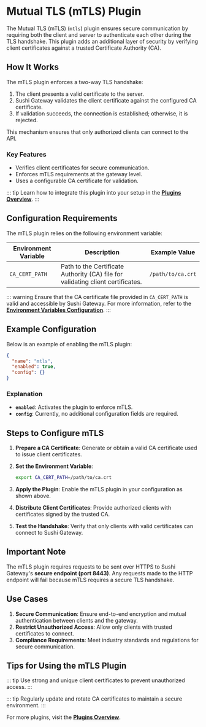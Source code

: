 # Mutual TLS (mTLS) Plugin

The Mutual TLS (mTLS) (`mtls`) plugin ensures secure communication by requiring both the client and server to authenticate each other during the TLS handshake. This plugin adds an additional layer of security by verifying client certificates against a trusted Certificate Authority (CA).

## How It Works

The mTLS plugin enforces a two-way TLS handshake:

1. The client presents a valid certificate to the server.
2. Sushi Gateway validates the client certificate against the configured CA certificate.
3. If validation succeeds, the connection is established; otherwise, it is rejected.

This mechanism ensures that only authorized clients can connect to the API.

### Key Features

- Verifies client certificates for secure communication.
- Enforces mTLS requirements at the gateway level.
- Uses a configurable CA certificate for validation.

::: tip
Learn how to integrate this plugin into your setup in the **[Plugins Overview](../plugins/index.md)**.
:::

## Configuration Requirements

The mTLS plugin relies on the following environment variable:

| Environment Variable | Description                                                                     | Example Value     |
| -------------------- | ------------------------------------------------------------------------------- | ----------------- |
| `CA_CERT_PATH`       | Path to the Certificate Authority (CA) file for validating client certificates. | `/path/to/ca.crt` |

::: warning
Ensure that the CA certificate file provided in `CA_CERT_PATH` is valid and accessible by Sushi Gateway. For more information, refer to the **[Environment Variables Configuration](../concepts/configuration/environment.md)**.
:::

## Example Configuration

Below is an example of enabling the mTLS plugin:

```json
{
  "name": "mtls",
  "enabled": true,
  "config": {}
}
```

### Explanation

- **`enabled`**: Activates the plugin to enforce mTLS.
- **`config`**: Currently, no additional configuration fields are required.

## Steps to Configure mTLS

1. **Prepare a CA Certificate**: Generate or obtain a valid CA certificate used to issue client certificates.

2. **Set the Environment Variable**:

   ```bash
   export CA_CERT_PATH=/path/to/ca.crt
   ```

3. **Apply the Plugin**: Enable the mTLS plugin in your configuration as shown above.

4. **Distribute Client Certificates**: Provide authorized clients with certificates signed by the trusted CA.

5. **Test the Handshake**: Verify that only clients with valid certificates can connect to Sushi Gateway.

## Important Note

The mTLS plugin requires requests to be sent over HTTPS to Sushi Gateway's **secure endpoint (port 8443)**. Any requests made to the HTTP endpoint will fail because mTLS requires a secure TLS handshake.

## Use Cases

1. **Secure Communication**: Ensure end-to-end encryption and mutual authentication between clients and the gateway.
2. **Restrict Unauthorized Access**: Allow only clients with trusted certificates to connect.
3. **Compliance Requirements**: Meet industry standards and regulations for secure communication.

## Tips for Using the mTLS Plugin

::: tip
Use strong and unique client certificates to prevent unauthorized access.
:::

::: tip
Regularly update and rotate CA certificates to maintain a secure environment.
:::

For more plugins, visit the **[Plugins Overview](../plugins/index.md)**.
